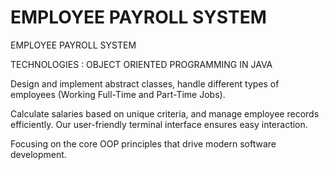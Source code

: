 # EMPLOYEE PAYROLL SYSTEM

EMPLOYEE PAYROLL SYSTEM

TECHNOLOGIES : 
            OBJECT ORIENTED PROGRAMMING IN JAVA

Design and implement abstract classes, handle different types of employees (Working Full-Time and Part-Time Jobs).

Calculate salaries based on unique criteria, and manage employee records efficiently. Our user-friendly terminal interface ensures easy interaction.

Focusing on the core OOP principles that drive modern software development.
